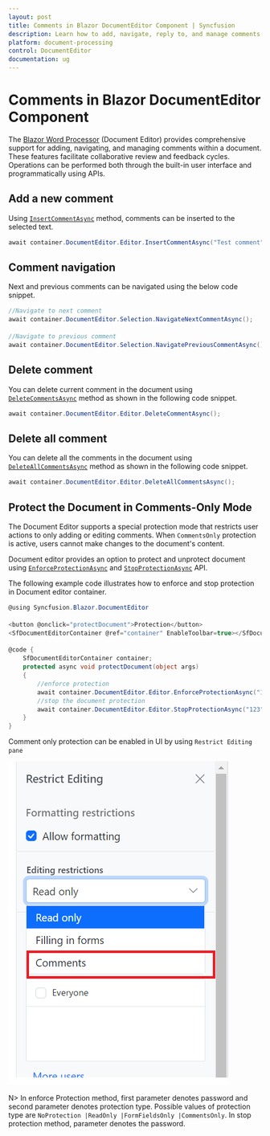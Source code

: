```yaml
---
layout: post
title: Comments in Blazor DocumentEditor Component | Syncfusion
description: Learn how to add, navigate, reply to, and manage comments in the Syncfusion Blazor Document Editor component, including how to use comments-only protection.
platform: document-processing
control: DocumentEditor
documentation: ug
---
```


# Comments in Blazor DocumentEditor Component

The [Blazor Word Processor](https://www.syncfusion.com/blazor-components/blazor-word-processor) (Document Editor) provides comprehensive support for adding, navigating, and managing comments within a document. These features facilitate collaborative review and feedback cycles. Operations can be performed both through the built-in user interface and programmatically using APIs.

## Add a new comment

Using [`InsertCommentAsync`](https://help.syncfusion.com/cr/blazor/Syncfusion.Blazor.DocumentEditor.EditorModule.html#Syncfusion_Blazor_DocumentEditor_EditorModule_InsertCommentAsync_System_String_) method, comments can be inserted to the selected text.

```csharp
await container.DocumentEditor.Editor.InsertCommentAsync("Test comment");
```

## Comment navigation

Next and previous comments can be navigated using the below code snippet.

```csharp
//Navigate to next comment
await container.DocumentEditor.Selection.NavigateNextCommentAsync();

//Navigate to previous comment
await container.DocumentEditor.Selection.NavigatePreviousCommentAsync();
```

## Delete comment

You can delete current comment in the document using [`DeleteCommentsAsync`](https://help.syncfusion.com/cr/blazor/Syncfusion.Blazor.DocumentEditor.EditorModule.html#Syncfusion_Blazor_DocumentEditor_EditorModule_DeleteCommentAsync) method as shown in the following code snippet.

```csharp
await container.DocumentEditor.Editor.DeleteCommentAsync();
```

## Delete all comment

You can delete all the comments in the document using [`DeleteAllCommentsAsync`](https://help.syncfusion.com/cr/blazor/Syncfusion.Blazor.DocumentEditor.EditorModule.html#Syncfusion_Blazor_DocumentEditor_EditorModule_DeleteAllCommentsAsync) method as shown in the following code snippet.

```csharp
await container.DocumentEditor.Editor.DeleteAllCommentsAsync();
```

## Protect the Document in Comments-Only Mode

The Document Editor supports a special protection mode that restricts user actions to only adding or editing comments. When `CommentsOnly` protection is active, users cannot make changes to the document's content.

Document editor provides an option to protect and unprotect document using [`EnforceProtectionAsync`](https://help.syncfusion.com/cr/blazor/Syncfusion.Blazor.DocumentEditor.EditorModule.html#Syncfusion_Blazor_DocumentEditor_EditorModule_EnforceProtectionAsync_System_String_Syncfusion_Blazor_DocumentEditor_ProtectionType_) and [`StopProtectionAsync`](https://help.syncfusion.com/cr/blazor/Syncfusion.Blazor.DocumentEditor.EditorModule.html#Syncfusion_Blazor_DocumentEditor_EditorModule_StopProtectionAsync_System_String_) API.

The following example code illustrates how to enforce and stop protection in Document editor container.

```csharp
@using Syncfusion.Blazor.DocumentEditor

<button @onclick="protectDocument">Protection</button>
<SfDocumentEditorContainer @ref="container" EnableToolbar=true></SfDocumentEditorContainer>

@code {
    SfDocumentEditorContainer container;
    protected async void protectDocument(object args)
    {
        //enforce protection
        await container.DocumentEditor.Editor.EnforceProtectionAsync("123", ProtectionType.CommentsOnly);
        //stop the document protection
        await container.DocumentEditor.Editor.StopProtectionAsync("123");
    }
}
```

Comment only protection can be enabled in UI by using `Restrict Editing pane`

![Enable comment only protection](images/commentsonly.png)

N> In enforce Protection method, first parameter denotes password and second parameter denotes protection type. Possible values of protection type are `NoProtection |ReadOnly |FormFieldsOnly |CommentsOnly`. In stop protection method, parameter denotes the password.
